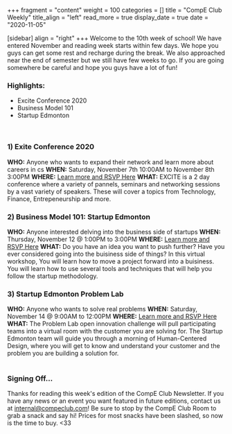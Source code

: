 +++
fragment = "content"
weight = 100
categories = []
title = "CompE Club Weekly"
title_align = "left"
read_more = true
display_date = true
date = "2020-11-05"

[sidebar]
align = "right"
+++
Welcome to the 10th week of school! We have entered November and reading week starts within few days. We hope you guys can get some rest and recharge during the break. We also approached near the end of semester but we still have few weeks to go. If you are going somewhere be careful and hope you guys have a lot of fun!
<br/>

### Highlights:
* Excite Conference 2020
* Business Model 101
* Startup Edmonton
<br/>

### 1) Exite Conference 2020

**WHO:** Anyone who wants to expand their network and learn more about careers in cs
**WHEN:**  Saturday, November 7th 10:00AM to  November 8th 3:00PM
**WHERE:** [Learn more and RSVP Here](https://hopin.to/events/excite-conference)
**WHAT:** EXCITE is a 2 day conference where a variety of pannels, seminars and networking sessions by a vast variety of speakers. These will cover a topics from Technology, Finance, Entrepeneurship and more.
<br/>


### 2) Business Model 101: Startup Edmonton

**WHO:** Anyone interested delving into the business side of startups
**WHEN:**  Thursday, November 12 @ 1:00PM to 3:00PM
**WHERE:** [Learn more and RSVP Here](https://www.startupedmonton.com/new-events/2020/11/12/business-model-101)
**WHAT:** Do you have an idea you want to push further? Have you ever considered going into the buisiness side of things? In this virtual workshop, You will learn how to move a project forward into a buisiness. You will learn how to use several tools and techniques that will help you follow the startup methodology.
<br/>

### 3) Startup Edmonton Problem Lab

**WHO:** Anyone who wants to solve real problems
**WHEN:**  Saturday, November 14 @ 9:00AM to 12:00PM
**WHERE:** [Learn more and RSVP Here](https://www.startupedmonton.com/problem-solvers?utm_campaign=Student%20Startup%20Life%20Content&utm_medium=email&_hsenc=p2ANqtz-_NlYlw74wrC-cRwboZclUEQbT51Mg2d3mlcUHQRp7hWHkLcfhVcAfN0tSx8nsQtxX66YwGzzTrJplIfv6cM9VmhTeZYQ&_hsmi=98685022&utm_content=98685022&utm_source=hs_email&hsCtaTracking=16cc8148-d752-4e17-848e-2fcfb6754caa%7Cbcbc92de-1136-481b-9b98-51e6152b8114)
**WHAT:** The Problem Lab open innovation challenge will pull participating teams into a virtual room with the customer you are solving for. The Startup Edmonton team will guide you through a morning of Human-Centered Design, where you will get to know and understand your customer and the problem you are building a solution for.  
<br/>

### Signing Off...

Thanks for reading this week's edition of the CompE Club Newsletter.  If you have any news or an event you want featured in future editions, contact us at [internal@compeclub.com](mailto:internal@compeclub.com)!  Be sure to stop by the CompE Club Room to grab a snack and say hi! Prices for most snacks have been slashed, so now is the time to buy. <33
